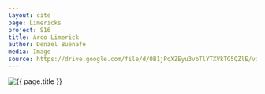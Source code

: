 ```yaml
---
layout: cite
page: Limericks
project: S16
title: Arco Limerick
author: Denzel Buenafe
media: Image
source: https://drive.google.com/file/d/0B1jPqXZEyu3vbTlYTXVkTG5QZlE/view?usp=sharing
---
```

![{{ page.title }}](/projects/S16/misc/limerick/ArcoLimerick.png)
